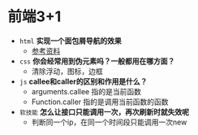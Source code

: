 # 前端3+1
- `html` **实现一个面包屑导航的效果**
    - [参考资料](https://www.runoob.com/bootstrap/bootstrap-breadcrumbs.html)
- `css` **你会经常用到伪元素吗？一般都用在哪方面？**
    - 清除浮动，图标，边框
- `js` **callee和caller的区别和作用是什么？**
    - arguments.callee 指的是当前函数
    - Function.caller 指的是调用当前函数的函数
- `软技能` **怎么让接口只能调用一次，再次刷新时就失效呢**
    - 判断同一个ip，在同一个时间段只能调用一次new